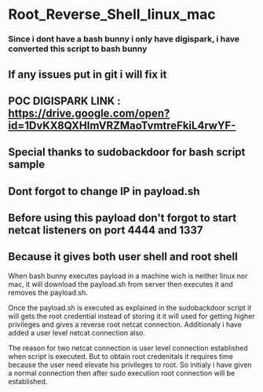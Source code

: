 # Root_Reverse_Shell_linux_mac

### Since i dont have a bash bunny i only have digispark, i have converted this script to bash bunny
## If any issues put in git i will fix it

## POC DIGISPARK LINK : https://drive.google.com/open?id=1DvKX8QXHImVRZMaoTvmtreFkiL4rwYF-

## Special thanks to sudobackdoor for bash script sample

## Dont forgot to change IP in payload.sh

## Before using this payload don't forgot to start netcat listeners on port 4444 and 1337
## Because it gives both user shell and root shell

When bash bunny executes payload in a machine wich is neither linux nor mac, it will download the payload.sh from server
then executes it and removes the payload.sh.

Once the payload.sh is executed as explained in the sudobackdoor script it will gets the root credential instead of storing it it will used for getting higher privileges and gives a reverse root netcat connection. Additionaly i have added a user level netcat connection also.

The reason for two netcat connection is user level connection established when script is executed. But to obtain root credenitals it requires time because the user need elevate his privileges to root. So initialy i have given a normal connection then after sudo execution root connection will be established.
